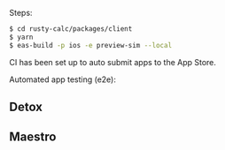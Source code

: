 Steps:

```bash
$ cd rusty-calc/packages/client
$ yarn
$ eas-build -p ios -e preview-sim --local
```

CI has been set up to auto submit apps to the App Store.

Automated app testing (e2e):

## Detox

## Maestro


